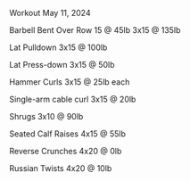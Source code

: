 Workout May 11, 2024

Barbell Bent Over Row
15 @ 45lb
3x15 @ 135lb

Lat Pulldown
3x15 @ 100lb

Lat Press-down
3x15 @ 50lb

Hammer Curls
3x15 @ 25lb each

Single-arm cable curl
3x15 @ 20lb

Shrugs
3x10 @ 90lb

Seated Calf Raises
4x15 @ 55lb

Reverse Crunches
4x20 @ 0lb

Russian Twists
4x20 @ 10lb